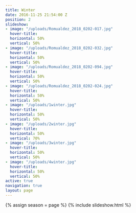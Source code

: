```yaml
---
title: Winter
date: 2016-11-25 21:54:00 Z
position: 2
slideshow:
- image: "/uploads/Romualdez_2018_0202-017.jpg"
  hover-title: 
  horizontal: 50%
  vertical: 50%
- image: "/uploads/Romualdez_2018_0202-032.jpg"
  hover-title: 
  horizontal: 50%
  vertical: 50%
- image: "/uploads/Romualdez_2018_0202-094.jpg"
  hover-title: 
  horizontal: 50%
  vertical: 50%
- image: "/uploads/Romualdez_2018_0202-024.jpg"
  hover-title: 
  horizontal: 50%
  vertical: 50%
- image: "/uploads/1winter.jpg"
  hover-title: 
  horizontal: 50%
  vertical: 50%
- image: "/uploads/2winter.jpg"
  hover-title: 
  horizontal: 50%
  vertical: 70%
- image: "/uploads/3winter.jpg"
  hover-title: 
  horizontal: 50%
  vertical: 50%
- image: "/uploads/4winter.jpg"
  hover-title: 
  horizontal: 50%
  vertical: 50%
active: true
navigation: true
layout: page
---
```


{% assign season = page %}
{% include slideshow.html %}
